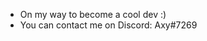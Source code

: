 - On my way to become a cool dev :)
- You can contact me on Discord: Axy#7269

<!---
banikbiman/banikbiman is a ✨ special ✨ repository because its `README.md` (this file) appears on your GitHub profile.
You can click the Preview link to take a look at your changes.
--->
